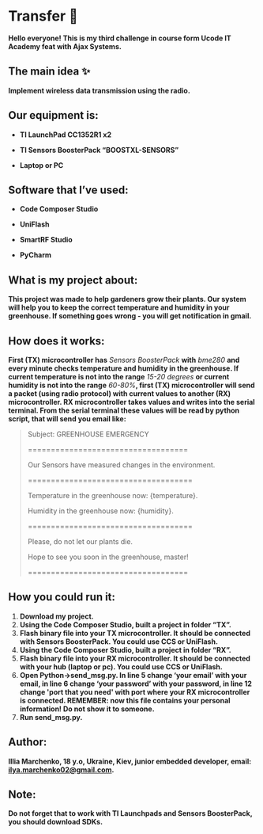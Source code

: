 
# Transfer :rocket:

**Hello everyone! This is my third challenge in course form Ucode IT Academy feat with Ajax Systems.**

  

## The main idea :sparkles:

**Implement wireless data transmission using the radio.**

  

## Our equipment is:

* **TI LaunchPad CC1352R1 x2**

* **TI Sensors BoosterPack “BOOSTXL-SENSORS”**

* **Laptop or PC**

  

## Software that I’ve used:

* **Code Composer Studio**

* **UniFlash**

* **SmartRF Studio**

* **PyCharm**

  

## What is my project about:

**This project was made to help gardeners grow their plants. Our system will help you to keep the correct temperature and humidity in your greenhouse. If something goes wrong - you will get notification in gmail.**

  

## How does it works:

**First (TX) microcontroller has** _Sensors BoosterPack_ **with** _bme280_ **and every minute checks temperature and humidity in the greenhouse. If current temperature is not into the range** _15-20 degrees_ **or current humidity is not into the range** _60-80%_**, first (TX) microcontroller will send a packet (using radio protocol) with current values to another (RX) microcontroller. RX microcontroller takes values and writes into the serial terminal. From the serial terminal these values will be read by python script, that will send you email like:**

>Subject: GREENHOUSE EMERGENCY
>
>===================================
>
>
>
>Our Sensors have measured changes in the environment.
>
>  
>
>====================================
>
>Temperature in the greenhouse now: {temperature}.
>
>Humidity in the greenhouse now: {humidity}.
>
>====================================
>
> 
>
>Please, do not let our plants die.
>
>Hope to see you soon in the greenhouse, master!
>
>
>
>===================================


## How you could run it:

1. **Download my project.**
2. **Using the Code Composer Studio, built a project in folder “TX”.**
3. **Flash binary file into your TX microcontroller. It should be connected with Sensors BoosterPack. You could use CCS or UniFlash.**
4. **Using the Code Composer Studio, built a project in folder “RX”.**
5. **Flash binary file into your RX microcontroller. It should be connected with your hub (laptop or pc). You could use CCS or UniFlash.**
6. **Open Python->send_msg.py. In line 5 change ‘your email’ with your email, in line 6 change ‘your password’ with your password, in line 12 change 'port that you need' with port where your RX microcontroller is connected. REMEMBER: now this file contains your personal information! Do not show it to someone.**
7. **Run send_msg.py.**


## Author:
**Illia Marchenko, 18 y.o, Ukraine, Kiev, junior embedded developer, email: [ilya.marchenko02@gmail.com](mailto:ilya.marchenko02@gmail.com).**


## Note:
**Do not forget that to work with TI Launchpads and Sensors BoosterPack, you should download SDKs.**



